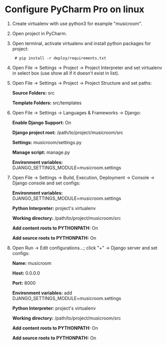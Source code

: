 # Configure PyCharm Pro on linux

1. Create virtualenv with use python3 for example "musicroom".

2. Open project in PyCharm.

3. Open terminal, activate virtualenv and install python packages for project:

        # pip install -r deploy/requirements.txt  

4. Open File -> Settings -> Project -> Project Interpreter and set virtualenv in select box (use show all if
it doesn't exist in list).

5. Open File -> Settings -> Project -> Project Structure and set paths:

    **Source Folders:** src
    
    **Template Folders:** src/templates

6. Open File -> Settings -> Languages & Frameworks -> Django:

    **Enable Django Support:** On
    
    **Django project root:** /path/to/project/musicroom/src
    
    **Settings:** musicroom/settings.py
    
    **Manage script:** manage.py
    
    **Environment variables:** DJANGO_SETTINGS_MODULE=musicroom.settings
    
7. Open File -> Settings -> Build, Execution, Deployment -> Console -> Django console and set configs:

    **Environment variables:** DJANGO_SETTINGS_MODULE=musicroom.settings
    
    **Python Interpreter:** project's virtualenv
    
    **Working directory:** /path/to/project/musicroom/src
    
    **Add content roots to PYTHONPATH:** On
    
    **Add source roots to PYTHONPATH:** On
    
8. Open Run -> Edit configurations...; click "+" -> Django server and set configs:

    **Name:** musicroom
    
    **Host:** 0.0.0.0
    
    **Port:** 8000
    
    **Environment variables:** add DJANGO_SETTINGS_MODULE=musicroom.settings
    
    **Python Interpreter:** project's virtualenv
    
    **Working directory:** /path/to/project/musicroom/src
    
    **Add content roots to PYTHONPATH:** On
    
    **Add source roots to PYTHONPATH:** On
